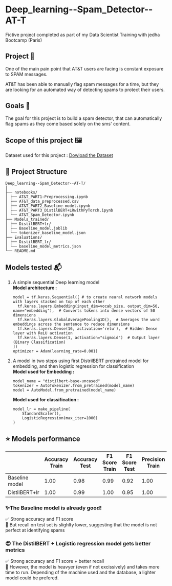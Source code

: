 # Deep_learning--Spam_Detector--AT-T

Fictive project completed as part of my Data Scientist Training with jedha Bootcamp (Paris)

## Project 🚧

One of the main pain point that AT&T users are facing is constant exposure to SPAM messages.

AT&T has been able to manually flag spam messages for a time, but they are looking for an automated way of detecting spams to protect their users.

## Goals 🎯
The goal for this project is to build a spam detector, that can automatically flag spams as they come based solely on the sms' content.

## Scope of this project 🖼️

Dataset used for this project : [Dowload the Dataset](https://full-stack-bigdata-datasets.s3.eu-west-3.amazonaws.com/Deep+Learning/project/spam.csv)

## 📁 Project Structure
```
Deep_learning--Spam_Detector--AT-T/
│
├── notebooks/
│ ├── AT&T_PART1-Preprocessing.ipynb
│ ├── AT&T_data_preprocessed.csv
│ ├── AT&T_PART2_Baseline-model.ipynb
│ ├── AT&T_PART3_DistilBERT+LRwithPyTorch.ipynb
│ └── AT&T_Spam_Detector.ipynb
├── Models_trained/
│ ├── DistilBERT+lr/
│ ├── Baseline_model.joblib
│ └── tokenizer_baseline_model.json
├── Evaluations/
│ ├── DistilBERT_lr/
│ └── baseline_model_metrics.json
└── README.md    
```
## Models tested 📬

 1. A simple sequential Deep learning model     
     **Model architecture :**     
    ```
    model = tf.keras.Sequential([ # to create neural network models with layers stacked on top of each other
      tf.keras.layers.Embedding(input_dim=vocab_size, output_dim=50, name="embedding"),  # Converts tokens into dense vectors of 50 dimensions
      tf.keras.layers.GlobalAveragePooling1D(),  # Averages the word embeddings across the sentence to reduce dimensions
      tf.keras.layers.Dense(16, activation='relu'),  # Hidden Dense layer with ReLU activation
      tf.keras.layers.Dense(1, activation="sigmoid")  # Output layer (Binary Classification)
    ])
    optimizer = Adam(learning_rate=0.001)
    ```
 2. A model in two steps using first DistrilBERT pretrained model for embedding, and then logistic regression for classification       
    **Model used for Embedding :**      
    ```
    model_name = "distilbert-base-uncased"
    tokenizer = AutoTokenizer.from_pretrained(model_name)
    model = AutoModel.from_pretrained(model_name)
    ```
    **Model used for classification :**
    ```
    model_lr = make_pipeline(
        StandardScaler(),
        LogisticRegression(max_iter=1000)
    )
    ```

  ## ⭐ Models performance
|                | Accuracy Train | Accuracy Test | F1 Score Train | F1 Score Test | Precision Train | Precision Test | Recall Train | Recall Test |
|----------------|----------------|---------------|----------------|---------------|-----------------|----------------|--------------|-------------|
| Baseline model |   1.00         |   0.98        |    0.99        |    0.92       |  1.00           | 0.98           |  0.98        | 0.86        |
| DistilBERT+lr  |    1.00        |      0.99     |       1.00     |        0.95   |   1.00          | 0.97           |  1.00        |  0.94       |  

### ✨The Baseline model is already good!    
✅ Strong accuracy and F1 score   
🚩 But recall on test set is slighlty lower, suggesting that the model is not perfect at identifying spams     

### 😍 The DistilBERT + Logistic regression model gets better metrics     
✅ Strong accuracy and F1 score + better recall     
🚩 However, the model is heavyer (even if not excissively) and takes more time to run. Depending of the machine used and the database, a lighter model could be prefered.
